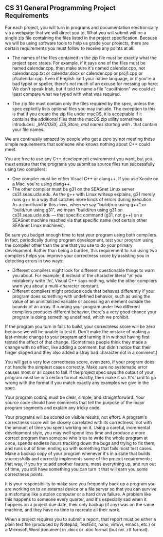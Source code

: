 ## CS 31 General Programming Project Requirements

For each project, you will turn in programs and documentation electronically via a webpage that we will direct you to. What you will submit will be a single zip file containing the files listed in the project specification. Because we will be using software tools to help us grade your projects, there are certain requirements you must follow to receive any points at all:

- The names of the files contained in the zip file must be exactly what the project spec states. For example, if it says one of the files must be named calendar.cpp, then make sure it's named calendar.cpp, not calendar.cpp.txt or calendar.docx or calender.cpp or proj1.cpp or p1calendar.cpp. Even if English isn't your native language, or if you're a bad typist or speller, there's not much of an excuse for messing up here: We don't speak Irish, but if told to name a file "caoilfhionn" we could at least compare what we typed with what was required.

- The zip file must contain only the files required by the spec, unless the spec explicitly lists optional files you may include. The exception to this is that if you create the zip file under macOS, it is acceptable if it contains the additional files that the macOS zip utility sometimes introduces: __MACOSX, .DS_Store, and names starting with ._ that contain your file names.

We are continually amazed by people who get a zero by not meeting these simple requirements that someone who knows nothing about C++ could meet.

You are free to use any C++ development environment you want, but you must ensure that the programs you submit as source files run successfully using two compilers:

- One compiler must be either Visual C++ or clang++. If you use Xcode on a Mac, you're using clang++.
- The other compiler must be g31 on the SEASnet Linux server cs31.seas.ucla.edu. As the g++ with Linux writeup explains, g31 merely runs g++ in a way that catches more kinds of errors during execution. As a shorthand in this class, when we say "build/run using g++" or "build/run using g31", we mean "build/run using g31 on cs31.seas.ucla.edu — that specific command (g31, not g++) on a SEASnet machine reached via that specific name (not certain other SEASnet Linux machines).

Be sure you budget enough time to test your program using both compilers. In fact, periodically during program development, test your program using the compiler other than the one that you use to do your primary development. Rather than being a burden, this requirement to run using two compilers helps you improve your correctness score by assisting you in detecting errors in two ways:

- Different compilers might look for different questionable things to warn you about. For example, if instead of the character literal '\n' you mistakenly write '/n', Visual C++ says nothing, while the other compilers warn you about a multi-character constant.
- Different compilers might produce code that behaves differently if your program does something with undefined behavior, such as using the value of an uninitialized variable or accessing an element outside the bounds of an array. If running your program under two different compilers produces different behavior, there's a very good chance your program is doing something undefined, which we prohibit.

If the program you turn in fails to build, your correctness score will be zero because we will be unable to test it. Don't make the mistake of making a last-minute change to your program and turning it in without having first tested the effect of that change. (Sometimes people think they made a change with no effect, like adding a comment, but didn't notice that their finger slipped and they also added a stray bad character not in a comment.)

You will get a very low correctness score, even zero, if your program does not handle the simplest cases correctly. Make sure no systematic error causes most or all cases to fail. If the project spec says the output of your program must be in a certain format exactly, then make it so. It's hard to go wrong with the format if you match exactly any examples we give in the spec.

Your program coding must be clear, simple, and straightforward. Your source code should have comments that tell the purpose of the major program segments and explain any tricky code.

Your programs will be scored on visible results, not effort. A program's correctness score will be closely correlated with its correctness, not with the amount of time you spent working on it. Using a careful, incremental development style, you may well spend less time and produce a more correct program than someone who tries to write the whole program at once, spends endless hours tracking down the bugs and trying to fix them, and runs out of time, ending up with something that fails most test cases. Make a backup copy of your program whenever it's in a state that builds successfully and correctly implements some of the project requirements; that way, if you try to add another feature, mess everything up, and run out of time, you still have something you can turn it that will earn you some correctness points.

It is your responsibility to make sure you frequently back up a program you are working on to an external device or a file server so that you can survive a misfortune like a stolen computer or a hard drive failure. A problem like this happens to someone every quarter, and it's especially sad when it happens on a project due date, their only backup (if any) was on the same machine, and they have no time to recreate all their work.

When a project requires you to submit a report, that report must be either a plain text file (produced by Notepad, TextEdit, nano, vim/vi, emacs, etc.) or a Microsoft Word document in .docx or .doc format (but not .rtf format).
